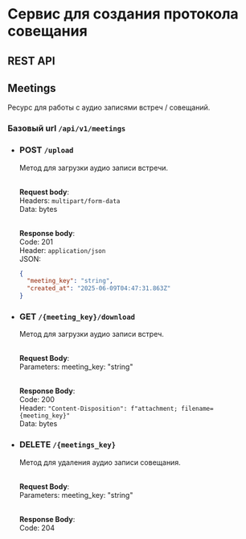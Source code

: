 # Сервис для создания протокола совещания

## REST API

## Meetings

Ресурс для работы с аудио записями встреч / совещаний.

### Базовый url `/api/v1/meetings`

 * ### POST `/upload`
  
   Метод для загрузки аудио записи встречи.</br></br>

   <b>Request body</b>:</br>
   Headers: ```multipart/form-data```</br>
   Data: bytes</br></br>

   <b>Response body</b>:</br>
   Code: 201</br>
   Header: ```application/json```</br>
   JSON:
   ```json
   {
     "meeting_key": "string",
     "created_at": "2025-06-09T04:47:31.863Z"
   }
   ```

 * ### GET `/{meeting_key}/download`
   Метод для загрузки аудио записи встреч.</br></br>
   
   <b>Request Body</b>:</br>
   Parameters: meeting_key: "string"</br></br>

   <b>Response Body</b>:</br>
   Code: 200</br>
   Header: ```"Content-Disposition": f"attachment; filename={meeting_key}"```</br>
   Data: bytes

* ### DELETE `/{meetings_key}`
  Метод для удаления аудио записи совещания.</br></br>
  
  <b>Request Body</b>:</br>
  Parameters: meeting_key: "string"</br></br>
  
  <b>Response Body</b>:</br>
  Code: 204</br>
